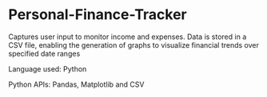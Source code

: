 # Personal-Finance-Tracker
Captures user input to monitor income and expenses. Data is stored in a CSV file, enabling the generation of graphs to visualize financial trends over specified date ranges 

Language used: Python 

Python APIs: Pandas, Matplotlib and CSV 
